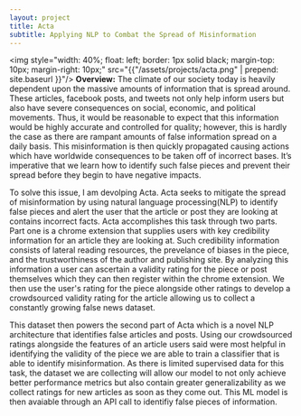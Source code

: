 ```yaml
---
layout: project
title: Acta
subtitle: Applying NLP to Combat the Spread of Misinformation
---
```


<img style="width: 40%; float: left; border: 1px solid black; margin-top: 10px; margin-right: 10px;" src="{{"/assets/projects/acta.png" | prepend: site.baseurl }}"/>
**Overview:** 
The climate of our society today is heavily dependent upon the massive amounts of information that is spread around. These articles, facebook posts, and tweets not only help inform users but also have severe consequences on social, economic, and political movements. Thus, it would be reasonable to expect that this information would be highly accurate and controlled for quality; however, this is hardly the case as there are rampant amounts of false information spread on a daily basis. This misinformation is then quickly propagated causing actions which have worldwide consequences to be taken off of incorrect bases. It’s imperative that we learn how to identify such false pieces and prevent their spread before they begin to have negative impacts.

To solve this issue, I am devolping Acta. Acta seeks to mitigate the spread of misinformation by using natural language processing(NLP) to identify false pieces and alert the user that the article or post they are looking at contains incorrect facts. Acta accomplishes this task through two parts. Part one is a chrome extension that supplies users with key credibility information for an article they are looking at. Such credibility information consists of lateral reading resources, the prevelance of biases in the piece, and the trustworthiness of the author and publishing site. By analyzing this information a user can ascertain a validity rating for the piece or post themselves which they can then register within the chrome extension. We then use the user's rating for the piece alongside other ratings to develop a crowdsourced validity rating for the article allowing us to collect a constantly growing false news dataset. 

This dataset then powers the second part of Acta which is a novel NLP architecture that identifies false articles and posts. Using our crowdsourced ratings alongside the features of an article users said were most helpful in identifying the validity of the piece we are able to train a classifier that is able to identify misinformation. As there is limited supervised data for this task, the dataset we are collecting will allow our model to not only achieve better performance metrics but also contain greater generalizability as we collect ratings for new articles as soon as they come out. This ML model is then avaiable through an API call to identifiy false pieces of information.

